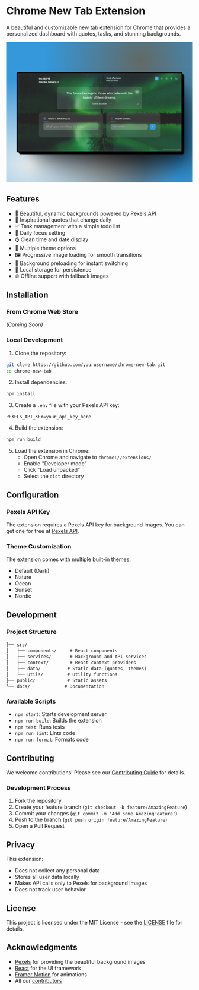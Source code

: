# Chrome New Tab Extension

A beautiful and customizable new tab extension for Chrome that provides a personalized dashboard with quotes, tasks, and stunning backgrounds.

![Extension Screenshot](docs/screenshot.png)

## Features

- 🎨 Beautiful, dynamic backgrounds powered by Pexels API
- 💭 Inspirational quotes that change daily
- ✅ Task management with a simple todo list
- 🎯 Daily focus setting
- ⌚ Clean time and date display
- 🌈 Multiple theme options
- 🖼️ Progressive image loading for smooth transitions
- 🔄 Background preloading for instant switching
- 💾 Local storage for persistence
- 🌐 Offline support with fallback images

## Installation

### From Chrome Web Store
*(Coming Soon)*

### Local Development
1. Clone the repository:
```bash
git clone https://github.com/yourusername/chrome-new-tab.git
cd chrome-new-tab
```

2. Install dependencies:
```bash
npm install
```

3. Create a `.env` file with your Pexels API key:
```
PEXELS_API_KEY=your_api_key_here
```

4. Build the extension:
```bash
npm run build
```

5. Load the extension in Chrome:
   - Open Chrome and navigate to `chrome://extensions/`
   - Enable "Developer mode"
   - Click "Load unpacked"
   - Select the `dist` directory

## Configuration

### Pexels API Key
The extension requires a Pexels API key for background images. You can get one for free at [Pexels API](https://www.pexels.com/api/).

### Theme Customization
The extension comes with multiple built-in themes:
- Default (Dark)
- Nature
- Ocean
- Sunset
- Nordic

## Development

### Project Structure
```
├── src/
│   ├── components/     # React components
│   ├── services/       # Background and API services
│   ├── context/        # React context providers
│   ├── data/          # Static data (quotes, themes)
│   └── utils/         # Utility functions
├── public/            # Static assets
└── docs/             # Documentation
```

### Available Scripts
- `npm start`: Starts development server
- `npm run build`: Builds the extension
- `npm test`: Runs tests
- `npm run lint`: Lints code
- `npm run format`: Formats code

## Contributing

We welcome contributions! Please see our [Contributing Guide](CONTRIBUTING.md) for details.

### Development Process
1. Fork the repository
2. Create your feature branch (`git checkout -b feature/AmazingFeature`)
3. Commit your changes (`git commit -m 'Add some AmazingFeature'`)
4. Push to the branch (`git push origin feature/AmazingFeature`)
5. Open a Pull Request

## Privacy

This extension:
- Does not collect any personal data
- Stores all user data locally
- Makes API calls only to Pexels for background images
- Does not track user behavior

## License

This project is licensed under the MIT License - see the [LICENSE](LICENSE) file for details.

## Acknowledgments

- [Pexels](https://www.pexels.com/) for providing the beautiful background images
- [React](https://reactjs.org/) for the UI framework
- [Framer Motion](https://www.framer.com/motion/) for animations
- All our [contributors](../../contributors) 